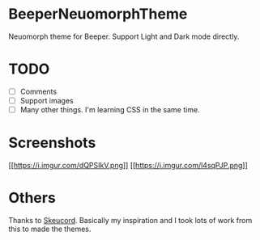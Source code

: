 # BeeperNeuomorphTheme
Neuomorph theme for Beeper.
Support Light and Dark mode directly. 

# TODO
- [ ] Comments
- [ ] Support images
- [ ] Many other things. I'm learning CSS in the same time.

# Screenshots
[[https://i.imgur.com/dQPSIkV.png]]
[[https://i.imgur.com/l4sqPJP.png]]

# Others
Thanks to [Skeucord](https://github.com/Marda33/SkeuoCord/tree/master). Basically my inspiration and I took lots of work from this to made the themes. 
